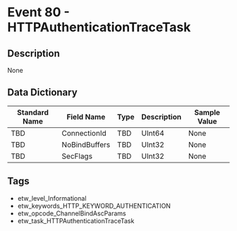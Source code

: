 # Event 80 - HTTPAuthenticationTraceTask

## Description
None

## Data Dictionary
|Standard Name|Field Name|Type|Description|Sample Value|
|---|---|---|---|---|
|TBD|ConnectionId|TBD|UInt64|None|None|
|TBD|NoBindBuffers|TBD|UInt32|None|None|
|TBD|SecFlags|TBD|UInt32|None|None|

## Tags
* etw_level_Informational
* etw_keywords_HTTP_KEYWORD_AUTHENTICATION
* etw_opcode_ChannelBindAscParams
* etw_task_HTTPAuthenticationTraceTask